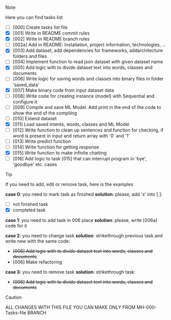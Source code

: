> [!NOTE]
> Here you can find tasks list

- [ ] [000] Create tasks list file
- [x] [001] Write in README commit rules
- [x] [002] Write in README branch rules
- [ ] [002a] Add in README: Installation, project information, technologies, ...
- [x] [003] Add dataset, add dependencies for frameworks, addarchitecture folders and files
- [ ] [004] Implement function to read json dataset with given dataset name
- [x] [005] Add logic with to divide dataset text into words, classes and documents
- [ ] [006] Write logic for saving words and classes into binary files in folder ‘saved_data’ 
- [x] [007] Make binary code from input dataset data
- [ ] [008] Write code for creating instance (model) with Sequential and configure it
- [ ] [009] Compile and save ML Model. Add print in the end of the code to show the end of the 
compiling
- [ ] [010] Extend dataset
- [x] [011] Load saved intents, words, classes and ML Model
- [ ] [012] Write function to clean up sentences and function for checking, if word is present in input and return array with '0' and '1'
- [ ] [013] Write predict function
- [ ] [014] Write function for getting response
- [x] [015] Write function to make infinite chatting
- [ ] [016] Add logic to task [015] that can interrupt program in 'bye', 'goodbye' etc. cases

> [!TIP]
> If you need to add, edit or remove task, here is the examples

**case 0**: you need to mark task as finished
**solution**: please, add 'x' into [ ]: 
- [ ] not finished task
- [x] completed task

**case 1**: you need to add task in 006 place
**solution**: please, write [006a] code for it

**case 2**: you need to change task
**solution**: strikethrough previous task and write new with the same code:
- ~~[006] Add logic with to divide dataset text into words, classes and documents~~
- [006] Make refactoring

**case 3**: you need to remove task
**solution**: strikethrough task:
- ~~[006] Add logic with to divide dataset text into words, classes and documents~~
> [!CAUTION]
> ALL CHANGES WITH THIS FILE YOU CAN MAKE ONLY FROM MH-000-Tasks-file BRANCH